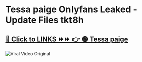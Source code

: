 
 # Tessa paige Onlyfans Leaked - Update Files tkt8h

## <h2><a href="https://clipsfans.com/Tessa_paige&ref=git">🔗 Click to LINKS ⏩⏩ 👉 🟢 Tessa paige </a></h2>

<a href="https://clipsfans.com/Tessa_paige&ref=git" rel="nofollow" data-target="animated-image.originalLink"><img src="https://i.ibb.co.com/xMMVF88/686577567.gif" alt="Viral Video Original" style="max-width: 100%; display: inline-block;" data-target="animated-image.originalImage"></a>

